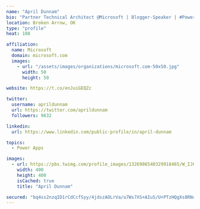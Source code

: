 ```yaml
---
name: "April Dunnam"
bio: "Partner Technical Architect @Microsoft | Blogger-Speaker | #PowerApps, #PowerAutomate, #Office365, #SharePoint | #WIT | #Karaoke Queen"
location: Broken Arrow, OK
type: "profile"
heat: 108

affiliation:
  name: Microsoft
  domain: microsoft.com
  images:
    - url: "/assets/images/organizations/microsoft.com-50x50.jpg"
      width: 50
      height: 50

website: https://t.co/enJuiGEQZc

twitter:
  username: aprildunnam
  url: https://twitter.com/aprildunnam
  followers: 9632

linkedin:
  url: https://www.linkedin.com/public-profile/in/april-dunnam

topics:
  - Power Apps

images:
  - url: https://pbs.twimg.com/profile_images/1326986540329918465/W_IJ6Ih2_400x400.jpg
    width: 400
    height: 400
    isCached: true
    title: "April Dunnam"

secured: "bq4ss2nzqID1rCdCcfSyy/4jdszAOLrVa/u7Ws7XS+AIu5/U+PTzHQgXs8RNcXNtsbNuq4XhPFbg8dX9TU7YwOy0NCEaZtIIyzi4udjPqDMrW8weVdjp5G8MNuDoA+uitb5vbpE3gtjFSoRXKZw1CPaSBLIZm7Q+6uXfIEUpK/mKiYkmuX4fh8d2cErtgDXaQ3mMBAme2V9Way8aj8NiAfBRfeatXmIsr8o4SxJZCQW/75z/32aLJfN+e6aRxqxWem5UbcTMPLL5oNBCiwFUJ8MYa055rUufcruYlNFJcGytR6zM+Gg/0gGWVH7k6VYYH+GLMfqrvMod+dhreufkTI7lEafqOIO9Hc+Q4YZVMA7nmYGc8VAcNGy41FFYZbGnAlyV1Cj7OJhhRpblxiiHiMmPLTxQIj8/JZu/ozPiK6Y=;34wtS5ngjVHQcXE14WF3Sg=="
---
```


